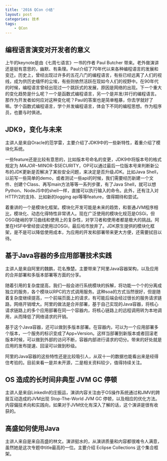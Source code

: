 ```yaml
---
title: '2016 QCon 小结'
layout: post
categories: 技术
tags:
    - QCon
---
```



## 编程语言演变对开发者的意义 

上午的keynote是由《七周七语言》一书的作者 Paul Butcher 带来。老外做演讲还是挺有意思的，幽默、有条理。Paul介绍了70年代以来各种编程语言的发展和变迁。历史上，曾经出现过许多的五花八门的编程语言，有些已经远离了人们的视线，成为供历史缅怀的尘埃，有些则依然活跃在现如今人们的视野中。在90年代的时候，编程语言曾经出现过一个跳跃式的发展，原因是网络的出现。下一个重大的变化趋势是什么呢？一个是函数式编程语言，另一个是并发/并行的编程语言。那作为开发者如何应对这种变化呢？Paul的答案也是简单粗暴，你去学就好了嘛。学个函数式编程语言，学个并发编程语言，体会下不同的编程思想。作为程序员，也要与时俱进。


## JDK9，变化与未来 

主讲人是来自Oracle的范学雷，主要介绍了JDK9中的一些新特性，着重介绍了模块化系统。

一些feature还是比较有意思的，比如版本号命名的变更，JDK9中将版本号的格式规定为 $MAJOR-$MINOR-$SECURITY，OP可以通过最后一位版本号来判断新公布的JDK更新是否解决了某些安全问题，来决定是否升级JDK。比如Java Shell，以前写一些简单的demo，或者测试一些api的时候，我们需要经历新建一个文件、创建个Class、再写main方法等等一系列步骤，有了Java Shell，就可以想Python、NodeJS中的shell一样，直接可以执行输入的命令。此外，还有注入对HTTP/2的支持、比如新的logging api等等feature，值得期待和尝试。

着重讲的一个是模块化框架。模块化开发可能是未来的趋势，和普通JVM程序相比，模块化、动态化得特性非常诱人。现在广泛使用的模块化规范是OSGi，但OSGi陡峭的学习曲线和使用上的复杂性，对学习者和使用者都是极大的挑战。阿里在HSF中曾经尝试使用过OSGi，最后哈市放弃了。JDK原生提供的模块化框架，是不是可以降低使用成本，为应用的开发和部署带来更大方便，还需要拭目以待。



## 基于Java容器的多应用部署技术实践 

主讲人是来自阿里的魏鹏，花名豫楚。主要带来了阿里Java容器架构，以及应用的合并部署和多版本部署等方面的分享。

随着引用的复杂度提高，我们一般会进行系统模块的拆解，将功能一个个的分离成独立的服务，各个模块以RPC的方式调用服务。这种soa的方式当然很好，但是随着复杂度继续提高，一个前端页面上的请求，有可能后端会经过很长的服务请求链路，网络开销增大。阿里的做法是合并部署，基于自己实现的Java容器，将核心请求链路上的多个应用部署在同一个容器内，将核心链路上的远程调用转为本地调用，从而降低了网络请求的开销。

基于这个Java容器，还可以做到多版本部署。在容器内，可以为一个应用部署多个版本，一个服务的标识变成了App+Version。这样当部署到新版本或者回滚老版本时候，可以做到外部的访问不断，容器内部进行请求的切分。带来的好处就是应用的发布提速、回滚可以做到秒级。

阿里的Java容器的这些特性还是比较吸引人，从双十一的数据也能看出来是经得住考验的。目前来看一是并未开源，二是相关资料较少，值得持续关注。


## OS 造成的长时间非典型 JVM GC 停顿

主讲人是来自LinkedIn的庄振运，演讲内容关注由于OS操作系统通过和JMV的跨层互动造成的JVM出现 Stop-The-World JVM GC 停顿，以及相应的优化方法。内容偏技术向和实践向，如果对于JVM优化有深入了解的话，这个演讲是很有收获的。

## 高盛如何使用Java 

主讲人来自是来自高盛的林文。演讲挺水的，从演讲质量和内容都很难令人满意，虽然她是这次专题中title最高的一位。主要介绍 Eclipse Collections 这个集合框架。

